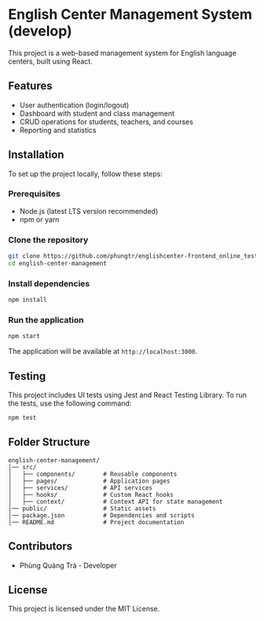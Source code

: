 # English Center Management System (develop)

This project is a web-based management system for English language centers, built using React.

## Features
- User authentication (login/logout)
- Dashboard with student and class management
- CRUD operations for students, teachers, and courses
- Reporting and statistics

## Installation
To set up the project locally, follow these steps:

### Prerequisites
- Node.js (latest LTS version recommended)
- npm or yarn

### Clone the repository
```sh
git clone https://github.com/phungtr/englishcenter-frontend_online_testing.git
cd english-center-management
```

### Install dependencies
```sh
npm install
```

### Run the application
```sh
npm start
```
The application will be available at `http://localhost:3000`.

## Testing
This project includes UI tests using Jest and React Testing Library.
To run the tests, use the following command:
```sh
npm test
```

## Folder Structure
```
english-center-management/
│── src/
│   ├── components/        # Reusable components
│   ├── pages/             # Application pages
│   ├── services/          # API services
│   ├── hooks/             # Custom React hooks
│   ├── context/           # Context API for state management
│── public/                # Static assets
│── package.json           # Dependencies and scripts
│── README.md              # Project documentation
```

## Contributors
- Phùng Quàng Trà  - Developer

## License
This project is licensed under the MIT License.
